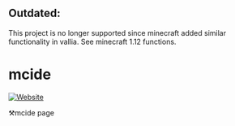 ## Outdated:
This project is no longer supported since minecraft added similar functionality in vallia. See minecraft 1.12 functions.

# mcide
[![Website](https://img.shields.io/badge/website-simonmeusel.github.io-lightgrey.svg)](https://simonmeusel.github.io/mcide/)

⚒mcide page
